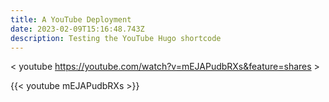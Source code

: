 ```yaml
---
title: A YouTube Deployment
date: 2023-02-09T15:16:48.743Z
description: Testing the YouTube Hugo shortcode
---
```

< youtube https://youtube.com/watch?v=mEJAPudbRXs&feature=shares >

{{< youtube mEJAPudbRXs >}}